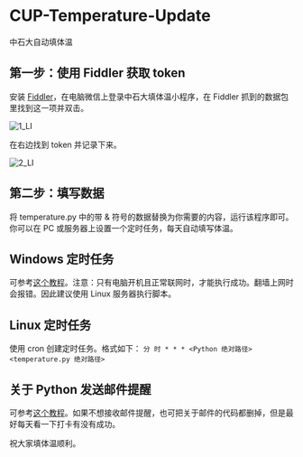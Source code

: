 # CUP-Temperature-Update
中石大自动填体温

第一步：使用 Fiddler 获取 token
-------------------------------

安装 [Fiddler](https://www.telerik.com/download/fiddler)，在电脑微信上登录中石大填体温小程序，在 Fiddler 抓到的数据包里找到这一项并双击。

![1_LI](https://user-images.githubusercontent.com/35026476/144780248-b13af073-881d-47cb-b418-aaf4b57d4d38.jpg)

在右边找到 token 并记录下来。

![2_LI](https://user-images.githubusercontent.com/35026476/144780418-b36966c1-b9f1-455b-8857-8e87b13ce80e.jpg)

第二步：填写数据
----------------

将 temperature.py 中的带 & 符号的数据替换为你需要的内容，运行该程序即可。
你可以在 PC 或服务器上设置一个定时任务，每天自动填写体温。

Windows 定时任务
-------------------
可参考[这个教程](https://www.jianshu.com/p/43676346b0be)。注意：只有电脑开机且正常联网时，才能执行成功。翻墙上网时会报错。因此建议使用 Linux 服务器执行脚本。

Linux 定时任务
---------------
使用 cron 创建定时任务。格式如下：
`分 时 * * * <Python 绝对路径> <temperature.py 绝对路径>`

关于 Python 发送邮件提醒
----------------------------
可参考[这个教程](https://www.runoob.com/python3/python3-smtp.html)。如果不想接收邮件提醒，也可把关于邮件的代码都删掉，但是最好每天看一下打卡有没有成功。

祝大家填体温顺利。

